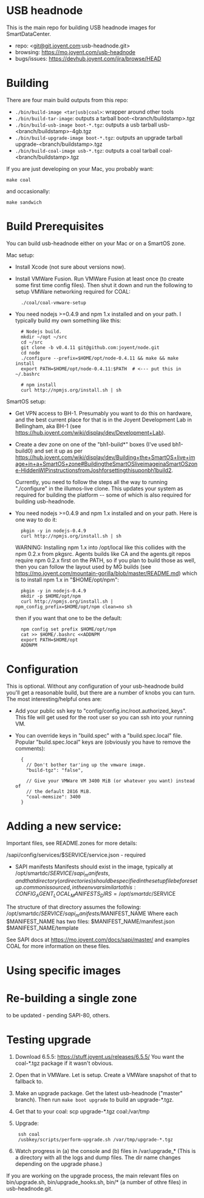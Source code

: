 # USB headnode

This is the main repo for building USB headnode images for SmartDataCenter.

- repo: <git@git.joyent.com:usb-headnode.git>
- browsing: <https://mo.joyent.com/usb-headnode>
- bugs/issues: <https://devhub.joyent.com/jira/browse/HEAD>



# Building

There are four main build outputs from this repo:

- `./bin/build-image <tar|usb|coal>`: wrapper around other tools
- `./bin/build-tar-image`: outputs a tarball boot-<branch/buildstamp>.tgz
- `./bin/build-usb-image boot-*.tgz`: outputs a usb tarball
  usb-<branch/buildstamp>-4gb.tgz
- `./bin/build-upgrade-image boot-*.tgz`: outputs an upgrade tarball
  upgrade-<branch/buildstamp>.tgz
- `./bin/build-coal-image usb-*.tgz`: outputs a coal tarball
  coal-<branch/buildstamp>.tgz

If you are just developing on your Mac, you probably want:

    make coal

and occasionally:

    make sandwich


# Build Prerequisites

You can build usb-headnode either on your Mac or on a SmartOS zone.

Mac setup:

- Install Xcode (not sure about versions now).

- Install VMWare Fusion. Run VMWare Fusion at least once (to create some
  first time config files). Then shut it down and run the following to setup
  VMWare networking required for COAL:

        ./coal/coal-vmware-setup

- You need nodejs >=0.4.9 and npm 1.x installed and on your path. I typically
  build my own something like this:

        # Nodejs build.
        mkdir ~/opt ~/src
        cd ~/src
        git clone -b v0.4.11 git@github.com:joyent/node.git
        cd node
        ./configure --prefix=$HOME/opt/node-0.4.11 && make && make install
        export PATH=$HOME/opt/node-0.4.11:$PATH  # <--- put this in ~/.bashrc

        # npm install
        curl http://npmjs.org/install.sh | sh

SmartOS setup:

- Get VPN access to BH-1. Presumably you want to do this on hardware, and the
  best current place for that is in the Joyent Development Lab in Bellingham,
  aka BH-1 (see <https://hub.joyent.com/wiki/display/dev/Development+Lab>).

- Create a dev zone on one of the "bh1-build*" boxes (I've used bh1-build0)
  and set it up as per
  <https://hub.joyent.com/wiki/display/dev/Building+the+SmartOS+live+image+in+a+SmartOS+zone#BuildingtheSmartOSliveimageinaSmartOSzone-HiddenWIPinstructionsfromJoshforsettingthisuponbh1build2>.

  Currently, you need to follow the steps all the way to running "./configure"
  in the illumos-live clone. This updates your system as required for
  building the platform -- some of which is also required for building
  usb-headnode.

- You need nodejs >=0.4.9 and npm 1.x installed and on your path. Here is one
  way to do it:

        pkgin -y in nodejs-0.4.9
        curl http://npmjs.org/install.sh | sh

  WARNING: Installing npm 1.x into /opt/local like this collides with the
  npm 0.2.x from pkgsrc. Agents builds like CA and the agents.git repos
  require npm 0.2.x first on the PATH, so if you plan to build those
  as well, then you can follow the layout used by MG builds
  (see <https://mo.joyent.com/mountain-gorilla/blob/master/README.md>)
  which is to install npm 1.x in "$HOME/opt/npm":

        pkgin -y in nodejs-0.4.9
        mkdir -p $HOME/opt/npm
        curl http://npmjs.org/install.sh | npm_config_prefix=$HOME/opt/npm clean=no sh

  then if you want that one to be the default:

        npm config set prefix $HOME/opt/npm
        cat >> $HOME/.bashrc <<ADDNPM
        export PATH=$HOME/opt
        ADDNPM



# Configuration

This is optional. Without any configuration of your usb-headnode build you'll
get a reasonable build, but there are a number of knobs you can turn. The
most interesting/helpful ones are:

- Add your public ssh key to "config/config.inc/root.authorized_keys".
  This file will get used for the root user so you can ssh into your running
  VM.

- You can override keys in "build.spec" with a "build.spec.local" file.
  Popular "build.spec.local" keys are (obviously you have to remove
  the comments):

        {
          // Don't bother tar'ing up the vmware image.
          "build-tgz": "false",

          // Give your VMWare VM 3400 MiB (or whatever you want) instead of
          // the default 2816 MiB.
          "coal-memsize": 3400
        }

# Adding a new service:

Important files, see README.zones for more details:

/sapi/config/services/$SERVICE/service.json - required

 - SAPI manifests
Manifests should exist in the image, typically at
/opt/smartdc/$SERVICE/sapi_manifests, and that directory (or directories)
should be specified in the setup file before setup.common is sourced, in the
env var similar to this:
CONFIG_AGENT_LOCAL_MANIFESTS_DIRS=/opt/smartdc/$SERVICE

The structure of that directory assumes the following:
/opt/smartdc/$SERVICE/sapi_manifests/$MANIFEST_NAME
  Where each $MANIFEST_NAME has two files:
$MANIFEST_NAME/manifest.json
$MANIFEST_NAME/template

See SAPI docs at https://mo.joyent.com/docs/sapi/master/ and examples COAL for
more information on these files.

# Using specific images

# Re-building a single zone

to be updated - pending SAPI-80, others.

# Testing upgrade

1. Download 6.5.5: <https://stuff.joyent.us/releases/6.5.5/>
   You want the coal-*.tgz package if it wasn't obvious.

2. Open that in VMWare. Let is setup. Create a VMWare snapshot of that
   to fallback to.

3. Make an upgrade package.  Get the latest usb-headnode ("master"
   branch). Then run `make boot upgrade` to build an upgrade-*.tgz.

4. Get that to your coal:   scp upgrade-*.tgz coal:/var/tmp

5. Upgrade:

        ssh coal
        /usbkey/scripts/perform-upgrade.sh /var/tmp/upgrade-*.tgz

6. Watch progress in (a) the console and (b) files in /var/upgrade_*
   (This is a directory with all the logs and dump files. The dir name
   changes depending on the upgrade phase.)

If you are working on the upgrade process, the main relevant files on
bin/upgrade.sh, bin/upgrade_hooks.sh, bin/\* (a number of othre files)
in usb-headnode.git.
